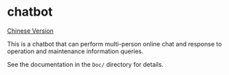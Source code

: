 # chatbot
[Chinese Version](./README_cn.md)

This is a chatbot that can perform multi-person online chat and response to operation and maintenance information queries. 

See the documentation in the `Doc/` directory for details.

